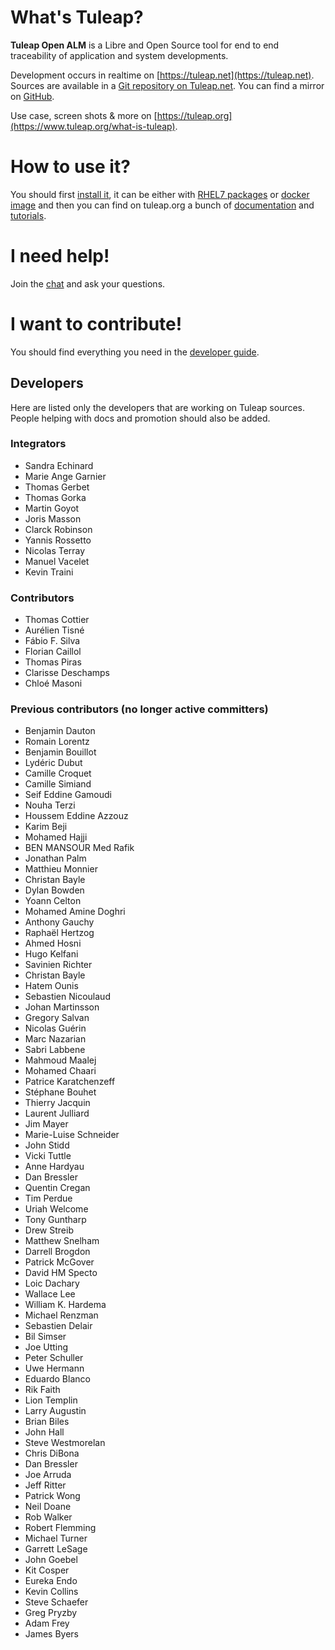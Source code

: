 # What's Tuleap?

**Tuleap Open ALM** is a Libre and Open Source tool for end to end traceability of application and system developments.

Development occurs in realtime on [https://tuleap.net](https://tuleap.net).
Sources are available in a [Git repository on Tuleap.net](https://tuleap.net/plugins/git/tuleap/tuleap/stable).
You can find a mirror on [GitHub](https://github.com/Enalean/tuleap).

Use case, screen shots & more on [https://tuleap.org](https://www.tuleap.org/what-is-tuleap).

# How to use it?


You should first [install it](https://docs.tuleap.org/install.html), it can be either with [RHEL7 packages](https://docs.tuleap.org/installation-guide/full-installation.html)
or [docker image](https://docs.tuleap.org/installation-guide/docker-image.html) and then you can find on tuleap.org a
bunch of [documentation](https://docs.tuleap.org/) and [tutorials](https://www.tuleap.org/resources).

# I need help!

Join the [chat](https://chat.tuleap.org) and ask your questions.

# I want to contribute!

You should find everything you need in the [developer guide](./doc/Readme.md).

## Developers

Here are listed only the developers that are working on Tuleap sources. People helping with docs and promotion should also
be added.

### Integrators

* Sandra Echinard
* Marie Ange Garnier
* Thomas Gerbet
* Thomas Gorka
* Martin Goyot
* Joris Masson
* Clarck Robinson
* Yannis Rossetto
* Nicolas Terray
* Manuel Vacelet
* Kevin Traini

### Contributors

* Thomas Cottier
* Aurélien Tisné
* Fábio F. Silva
* Florian Caillol
* Thomas Piras
* Clarisse Deschamps
* Chloé Masoni

### Previous contributors (no longer active committers)

* Benjamin Dauton
* Romain Lorentz
* Benjamin Bouillot
* Lydéric Dubut
* Camille Croquet
* Camille Simiand
* Seif Eddine Gamoudi
* Nouha Terzi
* Houssem Eddine Azzouz
* Karim Beji
* Mohamed Hajji
* BEN MANSOUR Med Rafik
* Jonathan Palm
* Matthieu Monnier
* Christan Bayle
* Dylan Bowden
* Yoann Celton
* Mohamed Amine Doghri
* Anthony Gauchy
* Raphaël Hertzog
* Ahmed Hosni
* Hugo Kelfani
* Savinien Richter
* Christan Bayle
* Hatem Ounis
* Sebastien Nicoulaud
* Johan Martinsson
* Gregory Salvan
* Nicolas Guérin
* Marc Nazarian
* Sabri Labbene
* Mahmoud Maalej
* Mohamed Chaari
* Patrice Karatchenzeff
* Stéphane Bouhet
* Thierry Jacquin
* Laurent Julliard
* Jim Mayer
* Marie-Luise Schneider
* John Stidd
* Vicki Tuttle
* Anne Hardyau
* Dan Bressler
* Quentin Cregan
* Tim Perdue
* Uriah Welcome
* Tony Guntharp
* Drew Streib
* Matthew Snelham
* Darrell Brogdon
* Patrick McGover
* David HM Specto
* Loic Dachary
* Wallace Lee
* William K. Hardema
* Michael Renzman
* Sebastien Delair
* Bil Simser
* Joe Utting
* Peter Schuller
* Uwe Hermann
* Eduardo Blanco
* Rik Faith
* Lion Templin
* Larry Augustin
* Brian Biles
* John Hall
* Steve Westmorelan
* Chris DiBona
* Dan Bressler
* Joe Arruda
* Jeff Ritter
* Patrick Wong
* Neil Doane
* Rob Walker
* Robert Flemming
* Michael Turner
* Garrett LeSage
* John Goebel
* Kit Cosper
* Eureka Endo
* Kevin Collins
* Steve Schaefer
* Greg Pryzby
* Adam Frey
* James Byers
